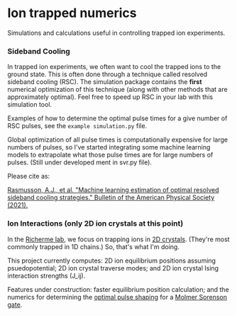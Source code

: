 # Ion trapped numerics
 Simulations and calculations useful in controlling trapped ion experiments.


### Sideband Cooling
In trapped ion experiments, we often want to cool the trapped ions to the ground state. This is often done through a technique called resolved sideband cooling (RSC). The simulation package contains the **first** numerical optimization of this technique (along with other methods that are approximately optimal). Feel free to speed up RSC in your lab with this simulation tool.

Examples of how to determine the optimal pulse times for a give number of RSC pulses, see the `example simulation.py` file.

Global optimization of all pulse times is computationally expensive for large numbers of pulses, so I've started integrating some machine learning models to extrapolate what those pulse times are for large numbers of pulses. (Still under developed ment in svr.py file).

Please cite as:

[Rasmusson, A.J., et al. "Machine learning estimation of optimal resolved sideband cooling strategies." Bulletin of the American Physical Society (2021).](https://meetings.aps.org/Meeting/DAMOP21/Session/Z05.3)

### Ion Interactions (only 2D ion crystals at this point)
In the [Richerme lab](https://iontrap.physics.indiana.edu), we focus on trapping ions in [2D crystals](https://arxiv.org/abs/2012.12766). (They're most commonly trapped in 1D chains.) So, that's what I'm doing.

This project currently computes: 2D ion equilibrium positions assuming psuedopotential; 2D ion crystal traverse modes; and 2D ion crystal Ising interaction strengths (J_ij).

Features under construction: faster equilibrium position calculation; and the numerics for determining the [optimal pulse shaping](https://journals.aps.org/prl/abstract/10.1103/PhysRevLett.126.220503) for a [Molmer Sorenson gate](https://en.wikipedia.org/wiki/M%C3%B8lmer%E2%80%93S%C3%B8rensen_gate).
